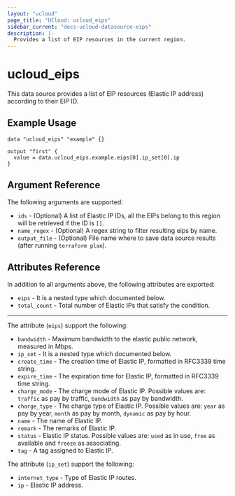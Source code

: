```yaml
---
layout: "ucloud"
page_title: "UCloud: ucloud_eips"
sidebar_current: "docs-ucloud-datasource-eips"
description: |-
  Provides a list of EIP resources in the current region.
---
```


# ucloud_eips

This data source provides a list of EIP resources (Elastic IP address) according to their EIP ID.

## Example Usage

```hcl
data "ucloud_eips" "example" {}

output "first" {
  value = data.ucloud_eips.example.eips[0].ip_set[0].ip
}
```

## Argument Reference

The following arguments are supported:

* `ids` - (Optional)  A list of Elastic IP IDs, all the EIPs belong to this region will be retrieved if the ID is `[]`.
* `name_regex` - (Optional) A regex string to filter resulting eips by name.
* `output_file` - (Optional) File name where to save data source results (after running `terraform plan`).

## Attributes Reference

In addition to all arguments above, the following attributes are exported:

* `eips` - It is a nested type which documented below.
* `total_count` - Total number of Elastic IPs that satisfy the condition.

- - -

The attribute (`eips`) support the following:

* `bandwidth` - Maximum bandwidth to the elastic public network, measured in Mbps.
* `ip_set` - It is a nested type which documented below.
* `create_time` - The creation time of Elastic IP, formatted in RFC3339 time string.
* `expire_time` - The expiration time for Elastic IP, formatted in RFC3339 time string.
* `charge_mode` - The charge mode of Elastic IP. Possible values are: `traffic` as pay by traffic, `bandwidth` as pay by bandwidth.
* `charge_type` - The charge type of Elastic IP. Possible values are: `year` as pay by year, `month` as pay by month, `dynamic` as pay by hour.
* `name` - The name of Elastic IP.
* `remark` - The remarks of Elastic IP.
* `status` - Elastic IP status. Possible values are: `used` as in use, `free` as available and `freeze` as associating.
* `tag` - A tag assigned to Elastic IP.

The attribute (`ip_set`) support the following:

* `internet_type` - Type of Elastic IP routes.
* `ip` - Elastic IP address.